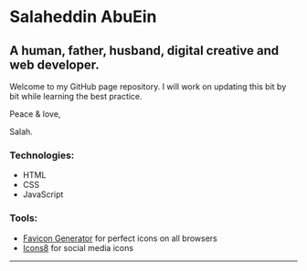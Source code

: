 # Salaheddin AbuEin

## A human, father, husband, digital creative and web developer.

Welcome to my GitHub page repository. I will work on updating this bit by bit while learning the best practice.

Peace & love,

Salah.

### Technologies:

- HTML
- CSS
- JavaScript


### Tools:

- [Favicon Generator][favicon] for perfect icons on all browsers
- [Icons8][icons] for social media icons

---

[favicon]: https://realfavicongenerator.net/ "Favicon Generator"
[icons]: https://icons8.com "Free Icons, Clipart Illustrations, Photos, and Music"